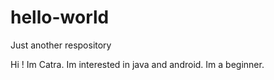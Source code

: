 # hello-world
Just another respository

Hi ! Im Catra. Im interested in java and android. Im a beginner.
